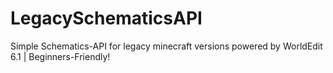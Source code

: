 # LegacySchematicsAPI
Simple Schematics-API for legacy minecraft versions powered by WorldEdit 6.1 | Beginners-Friendly!
